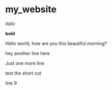 # my_website

*italic*

**bold**

Hello world, how are you this beautiful morning?

hey another line here

Just one more line

test the short cut

line 9
